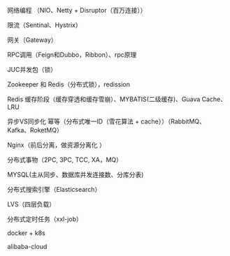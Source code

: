 网络编程 （NIO、Netty + Disruptor（百万连接））

限流（Sentinal、Hystrix）

网关（Gateway）

RPC调用（Feign和Dubbo，Ribbon）、rpc原理

JUC并发包（锁）

Zookeeper 和 Redis（分布式锁），redission

Redis 缓存阶段（缓存穿透和缓存雪崩）、MYBATIS(二级缓存)、Guava Cache、LRU

异步VS同步化 幂等（分布式唯一ID（雪花算法 + cache））（RabbitMQ、Kafka、RoketMQ）

Nginx（前后分离，做资源分离化 ） 

分布式事物（2PC, 3PC, TCC, XA，MQ）

MYSQL(主从同步、数据库并发连接数、分库分表)

分布式搜索引擎（Elasticsearch）

LVS（四层负载）

分布式定时任务（xxl-job）

docker + k8s

alibaba-cloud





